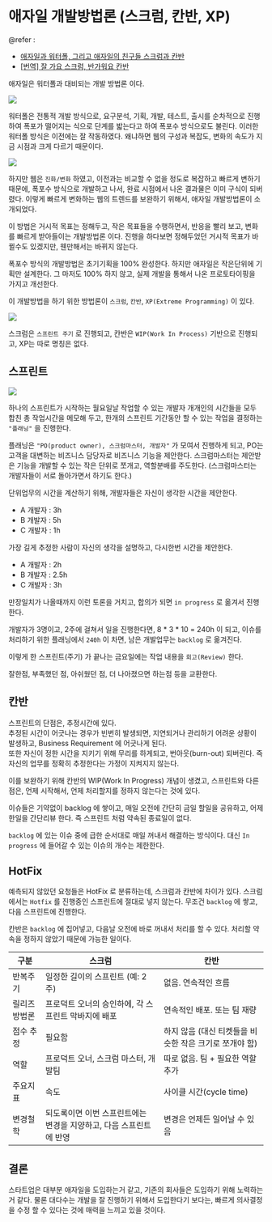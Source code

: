 # 애자일 개발방법론 (스크럼, 칸반, XP)@refer : - [애자일과 워터폴, 그리고 애자일의 친구들 스크럼과 칸반](https://medium.com/@unini/%EC%95%A0%EC%9E%90%EC%9D%BC%EA%B3%BC-%EC%9B%8C%ED%84%B0%ED%8F%B4-%EA%B7%B8%EB%A6%AC%EA%B3%A0-%EC%95%A0%EC%9E%90%EC%9D%BC%EC%9D%98-%EC%B9%9C%EA%B5%AC%EB%93%A4-%EC%8A%A4%ED%81%AC%EB%9F%BC%EA%B3%BC-%EC%B9%B8%EB%B0%98-d53c23aadd57)- [[번역] 잘 가요 스크럼, 반가워요 칸반](https://medium.com/@pitzcarraldo/%EB%B2%88%EC%97%AD-%EC%9E%98-%EA%B0%80%EC%9A%94-%EC%8A%A4%ED%81%AC%EB%9F%BC-%EB%B0%98%EA%B0%80%EC%9B%8C%EC%9A%94-%EC%B9%B8%EB%B0%98-e27d1db15699)애자일은 워터폴과 대비되는 개발 방법론 이다.![](https://lh3.googleusercontent.com/Y4Ff7Af9vcmdVGkh1q5miI_RMgO6s6L7noTPgkco9VWD7cUVF7OQLaMTynRe2-Yje9ozbVuktSfJoBFSdSRm79_I8PCyNT4fSvnrxGn5rUgiIC3dYuxbem_2lV9mqJtaCfn8GJRkdZdyZU3wa3xlvPq9GjUz_peDu8cgpCE3JnmvZzV5MznAwUDR_QueZ5eODUjT7hPU3ehEL5NmsusTMNmEhL4CEuK_QIQurnUaPlIl72tqeu4KToky983UKTjRiOxlHmZ2XQqSCPKqOIgJlY1PxM4wTJvcc9dL1_428_NpA2e5ijhLBEVgWUH0RcSTtxE7XpS0GfXa0TOAPAVqyYOyBddMnq_NETQDpBzSNMecEhuVhNhBMBOXJdjsDpddkHGd2Hux2UkB9RDuPVWRkk-v4cL7-0zAJsurutn5A52KvSqirWzyekpzBCM51PcovFXbEuDv4aTz2jhnHfghsPVJZtzSr2cPZiIGHsY9LdiOb67gCRN0U4bLgtUEjK1ZfR0jr5m5LoVojY_bwCW1QGn2PwiDX_3jXvcPXXwBFcbrw4twjUZMer0rs9c7AMuyolJaZT7MH1SjzzQe0_4QJIG76kix2TaalBJ5uTB_WCX31L__uVuXghqJ7ugkXISCoDzHRgRwjBqXN05JVYJ_-raNbwB2jvA_=w973-h561-no)워터폴은 전통적 개발 방식으로, 요구분석, 기획, 개발, 테스트, 출시를 순차적으로 진행하여 폭포가 떨어지는 식으로 단계를 밟는다고 하여 폭포수 방식으로도 불린다.이러한 워터폴 방식은 이전에는 잘 작동하였다. 왜냐하면 웹의 구성과 복잡도, 변화의 속도가 지금 시점과 크게 다르기 때문이다.![](https://lh3.googleusercontent.com/FfqGYfLvUOoWzMG0cVrmUu_OLaIjXjS4mFit2yTrm7E3UenVQQRS-kyN2YgHA5gxRCE2LcIjYmw5rOfrXsQEWA8mxfwfiPUr_A5PUXtbqMbGD-h93bhIwJFW2V8ci2GGN3SqupuP8ocdu-DByk0ntxHEzzIAKNHbi1eb3s9XbZGGbBOIfPUt1bgcvjbW-qkW__4p9teFYwuzxRmRYWw8wp8ZHDarx0lsvEojFeFd98vv-RQVAXF-QGa2IhwgF2DVtHGFU19lik_mPHmm6NTGFPm2Q8lj05YHD6_xAC-wR4vtmklf_ma_ARgg6eqty_LWqqInaZ092gDEMVlVpBoZ4nlBnGxPg1gJQP0B2HdJ7iZiODEg6nnkNt0LPVY2cn7kSzLAtVOtaC2no8yO1l1UYK9OlwQnVxN-HgDOFu6BPMrADUE-VeLf0aPIG-ECOW_kDV_G3MkSmi0cnk0gFlzfxl9mjmaAYFKESxLUw2fQ-D3VvTm1EIXVG9_gGq79OqV6ygHFXJeFdYAABpapaWChxGCn0MO0sQV8vFVgdBhj01N3b8dnOwVaEuM4KEXmj-UP2hX76NhQxKnIaNNvbe8izYWUZDel2YCFYgv2PWGIHJz09J9vq4gx7C0FdrR557fnDwHCRVJJJExAZR6tmYPmZ17sI23xw0ds=w973-h487-no)하지만 웹은 `진화/변화` 하였고, 이전과는 비교할 수 없을 정도로 복잡하고 빠르게 변하기 때문에, 폭포수 방식으로 개발하고 나서, 완료 시점에서 나온 결과물은 이미 구식이 되버렸다.이렇게 빠르게 변화하는 웹의 트렌드를 보완하기 위해서, 애자일 개발방법론이 소개되었다.이 방법은 거시적 목표는 정해두고, 작은 목표들을 수행하면서, 반응을 빨리 보고, 변화를 빠르게 받아들이는 개발방법론 이다.진행을 하다보면 정해두었던 거시적 목표가 바뀔수도 있겠지만, 웬만해서는 바뀌지 않는다.폭포수 방식의 개발방법은 초기기획을 100% 완성한다. 하지만 애자일은 작은단위에 기획만 설계한다.그 마저도 100% 하지 않고, 실제 개발을 통해서 나온 프로토타이핑을 가지고 개선한다.이 개발방법을 하기 위한 방법론이 `스크럼`, `칸반`, `XP(Extreme Programming)` 이 있다.![](https://lh3.googleusercontent.com/J-ELNy-exXlChAnwZQrARkujLgg8YJw2goBwfA94gHqfckaJ67q91-DtIURgeBZ7C4s0hWOF6jQ7ILOrvrTD1Qprc4vqtD7Uz1VA1I60_e54GWJaEc8qqz2KSWYjgqj6bdFhzpdIMm3Qyv2mS739m5qKLMTm5gr5PP20s4bMBbJKSCL4egTDeYq7Zi0eiGC_1ZBpySFKOHDGXH6W-YFP_c86Hwoy8QUTkMM7lgx956M8IieWVjHDw8KN12HCnrQoGekhv61hS-RP9FPCK2F__KV_6jxqnnIocv1BnK6Wptmzr3fyoaCKb1oyQYbMx09TYjxccTFphBBKok0Pj-MnRzEpPSuIl2hyzc177bhNQkxqiGg0aEVLLKyiHaCtJtAJX7Qb1a4r-9WzyaJVKRE4DggWmnsI5NEwhwoIIOKHpuWbKeQRgHPZUoTOBv7AUe2dhccMbN8WWXONHJyc-HBiL-qnP35U77LPf5qorLEH3jTsI-Cljm4y52qyT6c9GdZnhp1go3TkP-xg0rxqHigpuF0-o5pBpoeMSsuDKpkp0jN-IlVHytJw6nWyneh99Qvrypdcg0LYjBJp_6Q0LkkFbWhqqMh3ZpVhfR-WSBDp8wtDDTUC2z5MwXOyJGsedaffZ-uxk39Xr6RUpY0k2ilLpTlhgg8t3EV7=w973-h670-no)스크럼은 `스프린트 주기` 로 진행되고, 칸반은 `WIP(Work In Process)` 기반으로 진행되고, XP는 따로 명칭은 없다. ## 스프린트![](https://lh3.googleusercontent.com/5xDNcgx7QYOQpNVDADfF4vLZWtVlypXls2EV6dQdkB0xHmdOwXut_94TwxdjiCC0Fvdy0WBES0YLR2TEkF6lvo1ysCdKgO84b7PYYQxhg6ZkCfFerBvl7T4YNHE_JsAuxWo71nFF3Fyc_Mx-fYfS8f-_pIl9sLCnaiefJg7YslTBMDPrpwtCTTuAmCmUt2KfrFnY0QwBJu40fRmgAXR_Re46iLwbc7A1wMYjMdwGWuyVyiizHCVYifXSiWWVlyeloz2h9D3hoWeVJmRq6GJ5ru9UJoaD9U8TQT0JB6ACqdBaA1T-TO1eQTcDUOgm7HxZeWydFYCLyTBvTKPSAUF4A7AraJs8crGdjtO990UYsGkiRgfAh0xHvulM701PXmq4-7WLWunnYwtBDFJ7__X8yMVnvQLxTZ-bRgc7lYaRRcgx466rH_TN-c5AnF0FifqJNmue0K-KcnXWEoum85FPvwYVzx3vYoAvrMAonj9xVhY576HUj2-mQF1TdlT-hbBkhGg4KHfGj4N1v2tUiMbFs2Lv2YovrKbmjpNqLHEITz7N2YRdEC57DJxXO3xRFaVeftjMW1tHWnzHZzqvRQNXP_q_tV8UWLu1Ki0LS1n2NkTFe9kFPLSHKydmj9P8KL8Sphn55CfyCDU25Nm65HqEs9XEWT9lvpov=w740-h299-no)하나의 스프린트가 시작하는 월요일날 작업할 수 있는 개발자 개개인의 시간들을 모두 합친 총 작업시간을 메모해 두고, 한개의 스프린트 기간동안 할 수 있는 작업을 결정하는 `"플래닝"` 을 진행한다. 플래닝은 `"PO(product owner), 스크럼마스터, 개발자"` 가 모여서 진행하게 되고, PO는 고객을 대변하는 비즈니스 담당자로 비즈니스 기능을 제안한다.스크럼마스터는 제안받은 기능을 개발할 수 있는 작은 단위로 쪼개고, 역할분배를 주도한다.(스크럼마스터는 개발자들이 서로 돌아가면서 하기도 한다.)단위업무의 시간을 계산하기 위해, 개발자들은 자신이 생각한 시간을 제안한다.- A 개발자 : 3h- B 개발자 : 5h- C 개발자 : 1h가장 길게 추정한 사람이 자신의 생각을 설명하고, 다시한번 시간을 제안한다.- A 개발자 : 2h- B 개발자 : 2.5h- C 개발자 : 3h만장일치가 나올때까지 이런 토론을 거치고, 합의가 되면 `in progress` 로 옮겨서 진행한다.개발자가 3명이고, 2주에 걸쳐서 일을 진행한다면, 8 * 3 * 10 = 240h 이 되고, 이슈를 처리하기 위한 플래닝에서 `240h` 이 차면, 남은 개발업무는 `backlog` 로 옮겨진다.이렇게 한 스프린트(주기) 가 끝나는 금요일에는 작업 내용을 `회고(Review)` 한다.잘한점, 부족했던 점, 아쉬웠던 점, 더 나아졌으면 하는점 등을 교환한다.## 칸반스프린트의 단점은, 추정시간에 있다.  추정된 시간이 어긋나는 경우가 빈번히 발생되면, 지연되거나 관리하기 어려운 상황이 발생하고, Business Requirement 에 어긋나게 된다.  또한 자신이 정한 시간을 지키기 위해 무리를 하게되고, 번아웃(burn-out) 되버린다. 즉 자신의 업무를 정확히 추정한다는 가정이 지켜지지 않는다.  이를 보완하기 위해 칸반의 WIP(Work In Progress) 개념이 생겼고, 스프린트와 다른점은, 언제 시작해서, 언제 처리할지를 정하지 않는다는 것에 있다.이슈들은 기약없이 backlog 에 쌓이고, 매일 오전에 간단히 금일 할일을 공유하고, 어제 한일을 간단리뷰 한다.즉 스프린트 처럼 약속된 종료일이 없다.`backlog` 에 있는 이슈 중에 급한 순서대로 매일 꺼내서 해결하는 방식이다. 대신 `In progress` 에 들어갈 수 있는 이슈의 개수는 제한한다.## HotFix예측되지 않았던 요청들은 HotFix 로 분류하는데, 스크럼과 칸반에 차이가 있다.스크럼 에서는 `Hotfix` 를 진행중인 스프린트에 절대로 넣지 않는다. 무조건 `backlog` 에 쌓고, 다음 스프린트에 진행한다.칸반은 `backlog` 에 집어넣고, 다음날 오전에 바로 꺼내서 처리를 할 수 있다. 처리할 약속을 정하지 않았기 때문에 가능한 일이다.| 구분          | 스크럼                                                             | 칸반                                                   ||---------------|--------------------------------------------------------------------|--------------------------------------------------------|| 반복주기      | 일정한 길이의 스프린트 (예: 2주)                                   | 없음. 연속적인 흐름                                    || 릴리즈 방법론 | 프로덕트 오너의 승인하에, 각 스프린트 막바지에 배포                | 연속적인 배포. 또는 팀 재량                            || 점수 추정     | 필요함                                                             | 하지 않음 (대신 티켓들을 비슷한 작은 크기로 쪼개야 함) || 역할          | 프로덕트 오너, 스크럼 마스터, 개발팀                               | 따로 없음. 팀 + 필요한 역할 추가                       || 주요지표      |  속도                                                              | 사이클 시간(cycle time)                                || 변경철학      | 되도록이면 이번 스프린트에는 변경을 지양하고, 다음 스프린트에 반영 | 변경은 언제든 일어날 수 있음                           |## 결론스타트업은 대부분 애자일을 도입하는거 같고, 기존의 회사들은 도입하기 위해 노력하는거 같다. 물론 대다수는 개발을 잘 진행하기 위해서 도입한다기 보다는, 빠르게 의사결정을 수정 할 수 있다는 것에 매력을 느끼고 있을 것이다. 